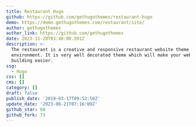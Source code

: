 ```yaml
---
title: Restaurant Hugo
github: https://github.com/gethugothemes/restaurant-hugo
demo: https://demo.gethugothemes.com/restaurant/site/
author: gethugothemes
author_link: https://github.com/gethugothemes
date: 2023-11-28T03:48:00.591Z
description: >-
  The restaurant is a creative and responsive restaurant website theme in Hugo
  environment. It is very well decorated theme which will make your website
  building easier.
ssg:
  - Hugo
css: []
cms: []
category: []
draft: false
publish_date: '2019-03-17T09:52:58Z'
update_date: '2023-06-21T07:16:09Z'
github_star: 68
github_fork: 73
---
```


